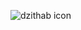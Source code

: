 ![dzithab icon](https://github.com/tomekmrz/HTML-CSS-JS-Calculator/assets/116508176/0c104955-9f8b-4f78-a3af-051988c3ecfa)
